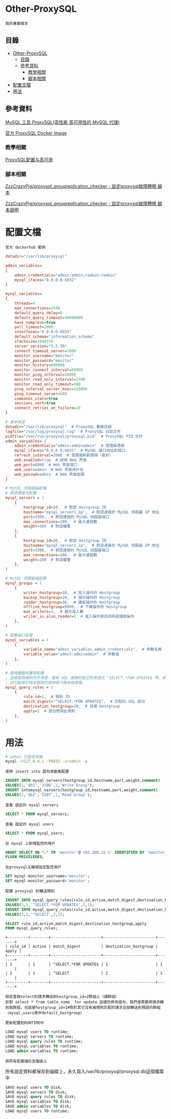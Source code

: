 # Other-ProxySQL

```
我的專案樣本
```

## 目錄

- [Other-ProxySQL](#other-proxysql)
  - [目錄](#目錄)
  - [參考資料](#參考資料)
    - [教學相關](#教學相關)
    - [腳本相關](#腳本相關)
- [配置文檔](#配置文檔)
- [用法](#用法)

## 參考資料

[MySQL 工具 ProxySQL(高性能 高可用性的 MySQL 代理)](https://github.com/open222333/Other-Note/blob/main/03_%E4%BC%BA%E6%9C%8D%E5%99%A8%E6%9C%8D%E5%8B%99/DatabaseServer(%E8%B3%87%E6%96%99%E5%BA%AB%E4%BC%BA%E6%9C%8D%E5%99%A8)/MySQL/MySQL%20%E5%B7%A5%E5%85%B7%20ProxySQL(%E9%AB%98%E6%80%A7%E8%83%BD%20%E9%AB%98%E5%8F%AF%E7%94%A8%E6%80%A7%E7%9A%84%20MySQL%20%E4%BB%A3%E7%90%86).md)

[官方 ProxySQL Docker Image](https://hub.docker.com/r/proxysql/proxysql)

### 教學相關

[ProxySQL配置与高可用](https://www.yoyoask.com/?p=3560)

### 腳本相關

[ZzzCrazyPig/proxysql_groupreplication_checker - 設定proxysql故障轉移 腳本](https://github.com/ZzzCrazyPig/proxysql_groupreplication_checker)

[ZzzCrazyPig/proxysql_groupreplication_checker - 設定proxysql故障轉移 腳本說明](https://github.com/ZzzCrazyPig/proxysql_groupreplication_checker/blob/master/README_Chinese.md)

# 配置文檔

`官方 dockerhub 範例`

```ini
datadir="/var/lib/proxysql"

admin_variables=
{
	admin_credentials="admin:admin;radmin:radmin"
	mysql_ifaces="0.0.0.0:6032"
}

mysql_variables=
{
	threads=4
	max_connections=2048
	default_query_delay=0
	default_query_timeout=36000000
	have_compress=true
	poll_timeout=2000
	interfaces="0.0.0.0:6033"
	default_schema="information_schema"
	stacksize=1048576
	server_version="5.5.30"
	connect_timeout_server=3000
	monitor_username="monitor"
	monitor_password="monitor"
	monitor_history=600000
	monitor_connect_interval=60000
	monitor_ping_interval=10000
	monitor_read_only_interval=1500
	monitor_read_only_timeout=500
	ping_interval_server_msec=120000
	ping_timeout_server=500
	commands_stats=true
	sessions_sort=true
	connect_retries_on_failure=10
}
```

```ini
# 基本設定
datadir="/var/lib/proxysql"  # ProxySQL 數據目錄
logfile="/var/log/proxysql.log"  # ProxySQL 日誌文件
pidfile="/var/run/proxysql/proxysql.pid"  # ProxySQL PID 文件
admin_variables= {
    admin_credentials="admin:adminadmin"  # 管理員憑據
    mysql_ifaces="0.0.0.0:6032"  # MySQL 接口地址和端口
    refresh_interval=2000  # 管理器刷新間隔（毫秒）
    web_enabled=true  # 啟用 Web 界面
    web_port=6080  # Web 界面端口
    web_user=admin  # Web 界面用戶名
    web_passwd=admin  # Web 界面密碼
}

# MySQL 伺服器組配置
# 默認連接池配置
mysql_servers = (
    {
        hostgroup_id=10,  # 默認 Hostgroup ID
        hostname="mysql_server1_ip",  # 默認連接的 MySQL 伺服器 IP 地址
        port=3306,  # 默認連接的 MySQL 伺服器端口
        max_connections=100,  # 最大連接數
        weight=100  # 默認權重
    },
    {
        hostgroup_id=20,  # 默認 Hostgroup ID
        hostname="mysql_server2_ip",  # 默認連接的 MySQL 伺服器 IP 地址
        port=3306,  # 默認連接的 MySQL 伺服器端口
        max_connections=100,  # 最大連接數
        weight=100  # 默認權重
    },
)

# MySQL 伺服器組配置
mysql_groups = (
    {
        writer_hostgroup=10,  # 寫入操作的 Hostgroup
        backup_hostgroup=20,  # 備份操作的 Hostgroup
        reader_hostgroup=30,  # 讀取操作的 Hostgroup
        offline_hostgroup=9999,  # 下線操作的 Hostgroup
        max_writers=1,  # 最大寫入數
        writer_is_also_reader=1  # 寫入操作是否同時是讀取操作
    },
)

# 監聽端口配置
mysql_variables = (
    {
        variable_name="admin_variables.admin_credentials",  # 參數名稱
        variable_value="admin:adminadmin"  # 參數值
    },
)

# 查詢攔截和重寫配置
; 這個查詢規則的作用是，當有 SQL 查詢匹配正則表達式 ^SELECT.*FOR UPDATE$ 時，將該查詢發送到 Hostgroup 20。
; 這可能用於特定類型的查詢進行路由或處理。
mysql_query_rules = (
    {
        rule_id=1,  # 規則 ID
        match_digest="^SELECT.*FOR UPDATE$",  # 匹配的 SQL 語句
        destination_hostgroup=20,  # 目標 Hostgroup
        apply=1  # 是否應用此規則
    },
)
```

# 用法

```bash
# admin 只能從本機
mysql -h127.0.0.1 -P6032 -uradmin -p
```

`使用 insert into 語句來動態配置`

```sql
INSERT INTO mysql_servers(hostgroup_id,hostname,port,weight,comment)
VALUES(1,'db1','3306',1,'Write Group');
INSERT intomysql_servers(hostgroup_id,hostname,port,weight,comment)
VALUES(2,'db2','3307',1,'Read Group');
```

`查看 設定的 mysql servers`

```sql
SELECT * FROM mysql_servers;
```

`查看 設定的 mysql users`

```sql
SELECT * FROM mysql_users;
```

`在 mysql 上新增監控的用戶`

```sql
GRANT SELECT ON *.* TO 'monitor'@'192.168.22.%' IDENTIFIED BY 'monitor';
FLUSH PRIVILEGES;
```

`在proxysql主機端設定監控用戶`

```sql
SET mysql-monitor_username='monitor';
SET mysql-monitor_password='monitor';
```

`配置 proxysql 的轉送規則`

```sql
INSERT INTO mysql_query_rules(rule_id,active,match_digest,destination_hostgroup,apply)
VALUES(1,1,'^SELECT.*FOR UPDATE$',1,1);
INSERT INTO mysql_query_rules(rule_id,active,match_digest,destination_hostgroup,apply)
VALUES(2,1,'^SELECT',2,1);
```

```sql
SELECT rule_id,active,match_digest,destination_hostgroup,apply
FROM mysql_query_rules;
```

```
+---------+--------+----------------------+-----------------------+-------+
| rule_id | active | match_digest         | destination_hostgroup | apply |
+---------+--------+----------------------+-----------------------+-------+
| 1       | 1      | ^SELECT.*FOR UPDATE$ | 1                     | 1     |
| 2       | 1      | ^SELECT              | 2                     | 1     |
+---------+--------+----------------------+-----------------------+-------+

設定查詢select的請求轉送到hostgroup_id=2群組上（讀群組）
針對 select * from table_name  for update 這樣的修改語句，我們是需要將請求轉到寫群組，也就是hostgroup_id=1#對於其它沒有被規則匹配的請求全部轉送到預設的群組（mysql_users表中default_hostgroup）
```

`更新配置到RUNTIME中`

```sql
LOAD mysql users TO runtime;
LOAD mysql servers TO runtime;
LOAD mysql query rules TO runtime;
LOAD mysql variables TO runtime;
LOAD admin variables TO runtime;
```

`將所有配置儲存至磁碟上`

所有設定資料都保存到磁碟上，永久寫入/var/lib/proxysql/proxysql.db這個檔案中

```sql
SAVE mysql users TO disk;
SAVE mysql servers TO disk;
SAVE mysql query rules TO disk;
SAVE mysql variables TO disk;
SAVE admin variables TO disk;
LOAD mysql users TO runtime;
```
